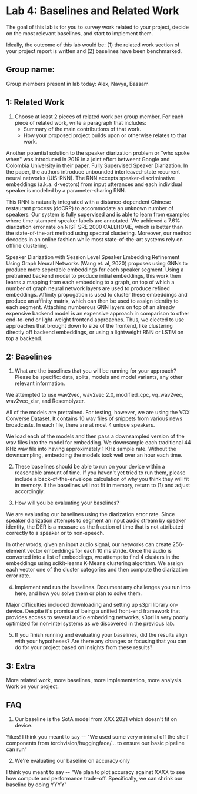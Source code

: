 Lab 4: Baselines and Related Work
===
The goal of this lab is for you to survey work related to your project, decide on the most relevant baselines, and start to implement them.

Ideally, the outcome of this lab would be: (1) the related work section of your project report is written and (2) baselines have been benchmarked.

Group name:
---
Group members present in lab today: Alex, Navya, Bassam

1: Related Work
----
1. Choose at least 2 pieces of related work per group member. For each piece of related work, write a paragraph that includes:
    - Summary of the main contributions of that work.
    - How your proposed project builds upon or otherwise relates to that work.



Another potential solution to the speaker diarization problem or "who spoke when" was introduced in 2019 in a joint effort betweent Google and Colombia University in their paper, Fully Supervised Speaker Diarization. In the paper, the authors introduce unbounded interleaved-state recurrent neural networks (UIS-RNN). The RNN accepts speaker-discriminative embeddings (a.k.a. d-vectors) from input utterances and each individual
speaker is modeled by a parameter-sharing RNN.

This RNN is naturally integrated with a distance-dependent Chinese restaurant process (ddCRP) to accommodate an unknown number of speakers. Our system is fully supervised and is able to learn from examples where time-stamped speaker labels are annotated. We achieved a 7.6% diarization error rate on NIST SRE 2000 CALLHOME, which is better than the state-of-the-art method using spectral clustering. Moreover, our method decodes in an online fashion while most state-of-the-art systems rely on offline clustering.


Speaker Diarization with Session Level Speaker Embedding Refinement Using Graph Neural Networks (Wang et. al, 2020) proposes using GNNs to produce more seperable embeddings for each speaker segment. Using a pretrained backend model to produce initial embeddings, this work then learns a mapping from each embedding to a graph, on top of which a number of graph neural network layers are used to produce refined embeddings. Affinity propogation is used to cluster these embeddings and produce an affinity matrix, which can then be used to assign identity to each segment. Attaching numberous GNN layers on top of an already expensive backend model is an expensive approach in comparison to other end-to-end or light-weight frontend approaches. Thus, we elected to use approaches that brought down to size of the frontend, like clustering directly off backend embeddings, or using a lightweight RNN or LSTM on top a backend. 


2: Baselines
----
1. What are the baselines that you will be running for your approach? Please be specific: data, splits, models and model variants, any other relevant information.

We attempted to use wav2vec, wav2vec 2.0, modified_cpc, vq_wav2vec, wav2vec_xlsr, and Resemblyzer.

All of the models are pretrained. For testing, however, we are using the VOX Converse Dataset. It contains 10 wav files of snippets from various news broadcasts. In each file, there are at most 4 unique speakers.

We load each of the models and then pass a downsampled version of the wav files into the model for embedding. We downsample each traditional 44 KHz wav file into having approximately 1 KHz sample rate. Without the downsampling, embedding the models took well over an hour each time.

2. These baselines should be able to run on your device within a reasonable amount of time. If you haven't yet tried to run them, please include a back-of-the-envelope calculation of why you think they will fit in memory. If the baselines will not fit in memory, return to (1) and adjust accordingly.




3. How will you be evaluating your baselines?

We are evaluating our baselines using the diarization error rate. Since speaker diarization attempts to segment an input audio stream by speaker identity, the DER is a measure as the fraction of time that is not attributed correctly to a speaker or to non-speech.

In other words, given an input audio signal, our networks can create 256-element vector embeddings for each 10 ms stride. Once the audio is converted into a list of embeddings, we attempt to find 4 clusters in the embeddings using scikit-learns K-Means clustering algorithm. We assign each vector one of the cluster categories and then compute the diarization error rate. 



4. Implement and run the baselines. Document any challenges you run into here, and how you solve them or plan to solve them.

Major difficulties included downloading and setting up s3prl library on-device. Despite it's promise of being a unified front-end framework that provides access to several audio embedding networks, s3prl is very poorly optimized for non-Intel systems as we discovered in the previous lab. 


5. If you finish running and evaluating your baselines, did the results align with your hypotheses? Are there any changes or focusing that you can do for your project based on insights from these results?



3: Extra
----
More related work, more baselines, more implementation, more analysis. Work on your project.


FAQ
----
1. Our baseline is the SotA model from XXX 2021 which doesn't fit on device.

Yikes! I think you meant to say -- "We used some very minimal off the shelf components from torchvision/huggingface/... to ensure our basic pipeline can run"

2. We're evaluating our baseline on accuracy only

I think you meant to say -- "We plan to plot accuracy against XXXX to see how compute and performance trade-off. Specifically, we can shrink our baseline by doing YYYY"

